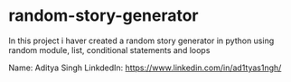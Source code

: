 # random-story-generator
 In this project i haver created a random story generator in python using random module, list, conditional statements and loops


Name: Aditya Singh
LinkdedIn: https://www.linkedin.com/in/ad1tyas1ngh/
